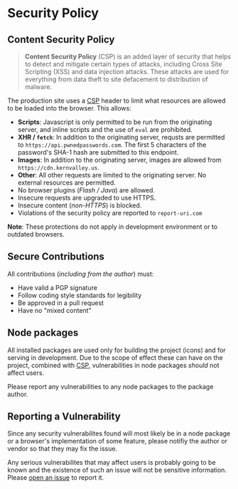 # Security Policy

## Content Security Policy
> 

> **Content Security Policy** (CSP) is an added layer of security that helps to detect
and mitigate certain types of attacks, including Cross Site Scripting (XSS) and
data injection attacks. These attacks are used for everything from data theft 
to site defacement to distribution of malware.

The production site uses a [CSP](https://developer.mozilla.org/en-US/docs/Web/HTTP/CSP)
header to limit what resources are allowed to be loaded into the browser. This
allows:

- **Scripts**: Javascript is only permitted to be run from the originating server,
and inline scripts and the use of `eval` are prohibited.
- **XHR / `fetch`**: In addition to the originating server, requsts are permitted
to `https://api.pwnedpasswords.com`. The first 5 characters of the password's SHA-1
hash are submitted to this endpoint.
- **Images**: In addition to the originating server, images are allowed from `https://cdn.kernvalley.us`.
- **Other**: All other requests are limited to the originating server. No external
resources are permitted.
- No browser plugins (*Flash / Java*) are allowed.
- Insecure requests are upgraded to use HTTPS.
- Insecure content (*non-HTTPS*) is blocked.
- Violations of the security policy are reported to `report-uri.com`

**Note**: These protections do not apply in development environment or to outdated browsers.

## Secure Contributions
All contributions (*including from the author*) must:
- Have valid a PGP signature
- Follow coding style standards for legibility
- Be approved in a pull request
- Have no "mixed content"

## Node packages
All installed packages are used only for building the project (icons) and for
serving in development. Due to the scope of effect these can have on the project,
combined with [CSP](#content-security-policy), vulnerabilities in node packages
*should* not affect users.

Please report any vulnerabilities to any node packages to the package author.

## Reporting a Vulnerability
Since any security vulnerabilites found will most likely be in a node package or
a browser's implementation of some feature, please notifiy the author or vendor
so that they may fix the issue.

Any serious vulnerabilites that may affect users is probably going to be known
and the existence of such an issue will not be sensitive information. Please
[open an issue](https://github.com/shgysk8zer0/password-checker/issues) to report it.
